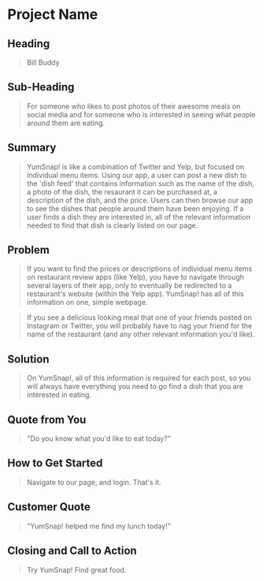 # Project Name #

<!-- 
> This material was originally posted [here](http://www.quora.com/What-is-Amazons-approach-to-product-development-and-product-management). It is reproduced here for posterities sake.

There is an approach called "working backwards" that is widely used at Amazon. They work backwards from the customer, rather than starting with an idea for a product and trying to bolt customers onto it. While working backwards can be applied to any specific product decision, using this approach is especially important when developing new products or features.

For new initiatives a product manager typically starts by writing an internal press release announcing the finished product. The target audience for the press release is the new/updated product's customers, which can be retail customers or internal users of a tool or technology. Internal press releases are centered around the customer problem, how current solutions (internal or external) fail, and how the new product will blow away existing solutions.

If the benefits listed don't sound very interesting or exciting to customers, then perhaps they're not (and shouldn't be built). Instead, the product manager should keep iterating on the press release until they've come up with benefits that actually sound like benefits. Iterating on a press release is a lot less expensive than iterating on the product itself (and quicker!).

If the press release is more than a page and a half, it is probably too long. Keep it simple. 3-4 sentences for most paragraphs. Cut out the fat. Don't make it into a spec. You can accompany the press release with a FAQ that answers all of the other business or execution questions so the press release can stay focused on what the customer gets. My rule of thumb is that if the press release is hard to write, then the product is probably going to suck. Keep working at it until the outline for each paragraph flows. 

Oh, and I also like to write press-releases in what I call "Oprah-speak" for mainstream consumer products. Imagine you're sitting on Oprah's couch and have just explained the product to her, and then you listen as she explains it to her audience. That's "Oprah-speak", not "Geek-speak".

Once the project moves into development, the press release can be used as a touchstone; a guiding light. The product team can ask themselves, "Are we building what is in the press release?" If they find they're spending time building things that aren't in the press release (overbuilding), they need to ask themselves why. This keeps product development focused on achieving the customer benefits and not building extraneous stuff that takes longer to build, takes resources to maintain, and doesn't provide real customer benefit (at least not enough to warrant inclusion in the press release).
 -->
 
## Heading ##
  > Bill Buddy

## Sub-Heading ##
  > For someone who likes to post photos of their awesome meals on social media and for someone who is interested in seeing what people around them are eating.

## Summary ##
  > YumSnap! is like a combination of Twitter and Yelp, but focused on individual menu items. Using our app, a user can post a new dish to the 'dish feed' that contains information such as the name of the dish, a photo of the dish, the resaurant it can be purchased at, a description of the dish, and the price. Users can then browse our app to see the dishes that people around them have been enjoying. If a user finds a dish they are interested in, all of the relevant information needed to find that dish is clearly listed on our page.

## Problem ##
  > If you want to find the prices or descriptions of individual menu items on restaurant review apps (like Yelp), you have to navigate through several layers of their app, only to eventually be redirected to a restaurant's website (within the Yelp app). YumSnap! has all of this information on one, simple webpage.

  > If you see a delicious looking meal that one of your friends posted on Instagram or Twitter, you will probably have to nag your friend for the name of the restaurant (and any other relevant information you'd like).

## Solution ##
  > On YumSnap!, all of this information is required for each post, so you will always have everything you need to go find a dish that you are interested in eating.

## Quote from You ##
  > "Do you know what you'd like to eat today?"

## How to Get Started ##
  > Navigate to our page, and login. That's it.

## Customer Quote ##
  > "YumSnap! helped me find my lunch today!"

## Closing and Call to Action ##
  > Try YumSnap! Find great food.
